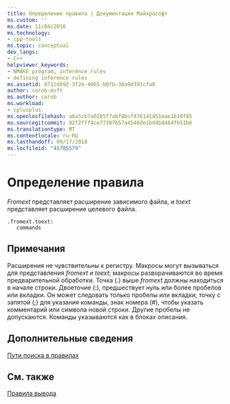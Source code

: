 ```yaml
---
title: Определение правила | Документация Майкрософт
ms.custom: ''
ms.date: 11/04/2016
ms.technology:
- cpp-tools
ms.topic: conceptual
dev_langs:
- C++
helpviewer_keywords:
- NMAKE program, inference rules
- defining inference rules
ms.assetid: 071cd092-3f2e-4065-b0fb-36a9d393cfa8
author: corob-msft
ms.author: corob
ms.workload:
- cplusplus
ms.openlocfilehash: a8a5cb7a0285f7abf8bcf476141451eae1b10f85
ms.sourcegitcommit: 92f2fff4ce77387b57a4546de1bd4bd464fb51b6
ms.translationtype: MT
ms.contentlocale: ru-RU
ms.lasthandoff: 09/17/2018
ms.locfileid: "45705579"
---
```

# <a name="defining-a-rule"></a>Определение правила

*Fromext* представляет расширение зависимого файла, и *toext* представляет расширение целевого файла.

```
.fromext.toext:
   commands
```

## <a name="remarks"></a>Примечания

Расширения не чувствительны к регистру. Макросы могут вызываться для представления *fromext* и *toext*; макросы разворачиваются во время предварительной обработки. Точка (.) выше *fromext* должны находиться в начале строки. Двоеточие (:), предшествует нуль или более пробелов или вкладки. Он может следовать только пробелы или вкладки, точку с запятой (;) для указания команды, знак номера (#), чтобы указать комментарий или символа новой строки. Другие пробелы не допускаются. Команды указываются как в блоках описания.

## <a name="what-do-you-want-to-know-more-about"></a>Дополнительные сведения

[Пути поиска в правилах](../build/search-paths-in-rules.md)

## <a name="see-also"></a>См. также

[Правила вывода](../build/inference-rules.md)